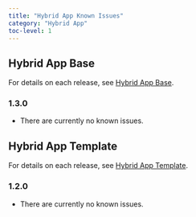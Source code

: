 ```yaml
---
title: "Hybrid App Known Issues"
category: "Hybrid App"
toc-level: 1
---
```


## Hybrid App Base

For details on each release, see [Hybrid App Base](index).

### 1.3.0

* There are currently no known issues.

## Hybrid App Template

For details on each release, see [Hybrid App Template](index).

### 1.2.0

* There are currently no known issues.
